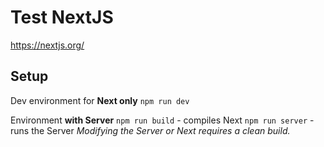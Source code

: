 # Test NextJS
https://nextjs.org/

## Setup
Dev environment for **Next only**
`npm run dev`

Environment **with Server**
`npm run build` - compiles Next
`npm run server` - runs the Server
_Modifying the Server or Next requires a clean build._